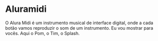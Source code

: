 # Aluramidi
 O Alura Midi é um instrumento musical de interface digital, onde a cada botão vamos reproduzir o som de um instrumento. Eu vou mostrar para vocês. Aqui o Pom, o Tim, o Splash.
